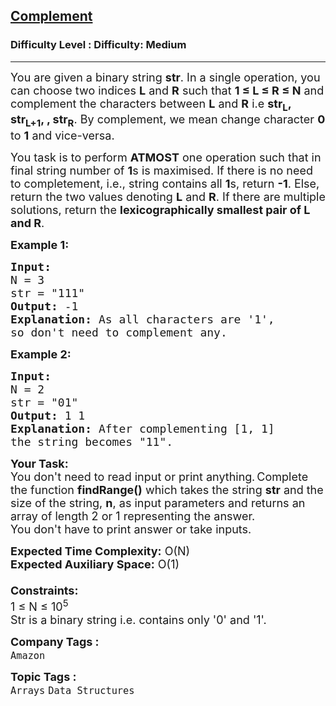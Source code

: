 <h2><a href="https://www.geeksforgeeks.org/problems/complement3911/1?page=4&difficulty=Medium&status=unsolved&sortBy=submissions">Complement</a></h2><h3>Difficulty Level : Difficulty: Medium</h3><hr><div class="problems_problem_content__Xm_eO"><p><span style="font-size: 18px;">You are given a binary string <strong>str</strong>. In a single operation, you can choose two indices <strong>L</strong> and <strong>R</strong> such that <strong>1 ≤ L ≤ R ≤ N</strong> and complement the characters between <strong>L</strong> and <strong>R</strong> i.e <strong>str<sub>L</sub>, str<sub>L+1</sub>, , str<sub>R</sub></strong>. By complement, we mean change character <strong>0</strong> to <strong>1</strong> and vice-versa. </span></p>
<p><span style="font-size: 18px;">You task is to perform <strong>ATMOST</strong> one operation such that in final string number of <strong>1</strong>s is maximised. If there is no need to completement, i.e., string contains all <strong>1</strong>s, return <strong>-1</strong>. Else, return the two values denoting <strong>L</strong> and <strong>R</strong>. If there are multiple solutions, return the <strong>lexicographically smallest pair of L and R</strong>.</span></p>
<p><span style="font-size: 18px;"><strong>Example 1:</strong></span></p>
<pre><span style="font-size: 18px;"><strong>Input:
</strong>N = 3
str = "111"
<strong>Output:</strong> -1
<strong>Explanation:</strong> As all characters are&nbsp;'1', 
so don't need to complement any.
</span></pre>
<p><span style="font-size: 18px;"><strong>Example 2:</strong></span></p>
<pre><span style="font-size: 18px;"><strong>Input:
</strong>N = 2
str = "01"
<strong>Output:</strong> 1 1
<strong>Explanation:</strong>&nbsp;After complementing [1, 1] 
the string becomes "11".
</span></pre>
<p><span style="font-size: 18px;"><strong>Your Task:</strong><br>You don't need to read input or print anything</span><strong>.&nbsp;</strong><span style="font-size: 18px;">Complete the function <strong>findRange()</strong>&nbsp;which takes the string <strong>str</strong>&nbsp;and the size of the string, <strong>n</strong>,&nbsp;as input parameters&nbsp;and returns an array of length 2 or 1 representing the answer.&nbsp;<br>You don't have to print answer or take inputs.</span></p>
<p><span style="font-size: 18px;"><strong>Expected Time Complexity:</strong>&nbsp;O(N)<br><strong>Expected Auxiliary Space:</strong>&nbsp;O(1)<br><br><strong>Constraints:</strong><br>1 ≤ N ≤ 10<sup>5</sup><br>Str is a binary string i.e. contains only '0' and '1'.</span></p></div><p><span style=font-size:18px><strong>Company Tags : </strong><br><code>Amazon</code>&nbsp;<br><p><span style=font-size:18px><strong>Topic Tags : </strong><br><code>Arrays</code>&nbsp;<code>Data Structures</code>&nbsp;